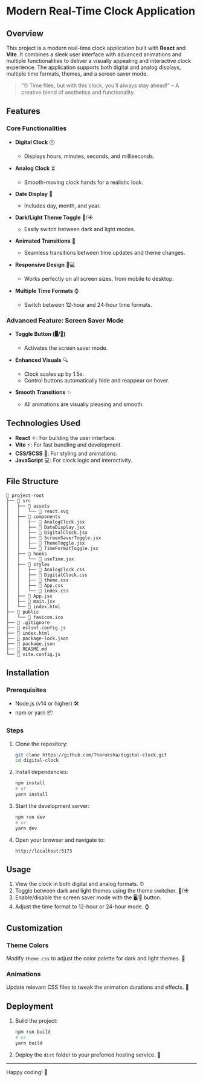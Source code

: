 # Modern Real-Time Clock Application

## Overview

This project is a modern real-time clock application built with **React** and **Vite**. It combines a sleek user interface with advanced animations and multiple functionalities to deliver a visually appealing and interactive clock experience. The application supports both digital and analog displays, multiple time formats, themes, and a screen saver mode.

> "⏰ Time flies, but with this clock, you’ll always stay ahead!" – A creative blend of aesthetics and functionality.

## Features

### Core Functionalities

- **Digital Clock** 🕒
  - Displays hours, minutes, seconds, and milliseconds.

- **Analog Clock** ⏳
  - Smooth-moving clock hands for a realistic look.

- **Date Display** 📅
  - Includes day, month, and year.

- **Dark/Light Theme Toggle** 🌙/☀️
  - Easily switch between dark and light modes.

- **Animated Transitions** 🎥
  - Seamless transitions between time updates and theme changes.

- **Responsive Design** 📱💻
  - Works perfectly on all screen sizes, from mobile to desktop.

- **Multiple Time Formats** ⌚
  - Switch between 12-hour and 24-hour time formats.

### Advanced Feature: Screen Saver Mode

- **Toggle Button (🖥️/🔲)**
  - Activates the screen saver mode.

- **Enhanced Visuals** 🔍
  - Clock scales up by 1.5x.
  - Control buttons automatically hide and reappear on hover.

- **Smooth Transitions** ✨
  - All animations are visually pleasing and smooth.

## Technologies Used

- **React** ⚛️: For building the user interface.
- **Vite** ⚡: For fast bundling and development.
- **CSS/SCSS** 🎨: For styling and animations.
- **JavaScript** 💻: For clock logic and interactivity.

## File Structure

```
📂 project-root
├── 📂 src
│   ├── 📂 assets
│   │   └── 📄 react.svg
│   ├── 📂 components
│   │   ├── 📄 AnalogClock.jsx
│   │   ├── 📄 DateDisplay.jsx
│   │   ├── 📄 DigitalClock.jsx
│   │   ├── 📄 ScreenSaverToggle.jsx
│   │   ├── 📄 ThemeToggle.jsx
│   │   └── 📄 TimeFormatToggle.jsx
│   ├── 📂 hooks
│   │   └── 📄 useTime.jsx
│   ├── 📂 styles
│   │   ├── 📄 AnalogClock.css
│   │   ├── 📄 DigitalClock.css
│   │   ├── 📄 theme.css
│   │   ├── 📄 App.css
│   │   └── 📄 index.css
│   ├── 📄 App.jsx
│   ├── 📄 main.jsx
│   └── 📄 index.html
├── 📂 public
│   └── 📄 favicon.ico
├── 📄 .gitignore
├── 📄 eslint.config.js
├── 📄 index.html
├── 📄 package-lock.json
├── 📄 package.json
├── 📄 README.md
└── 📄 vite.config.js
```

## Installation

### Prerequisites

- Node.js (v14 or higher) 🛠️
- npm or yarn 📦

### Steps

1. Clone the repository:
   ```bash
   git clone https://github.com/Tharuksha/digital-clock.git
   cd digital-clock
   ```

2. Install dependencies:
   ```bash
   npm install
   # or
   yarn install
   ```

3. Start the development server:
   ```bash
   npm run dev
   # or
   yarn dev
   ```

4. Open your browser and navigate to:
   ```
   http://localhost:5173
   ```

## Usage

1. View the clock in both digital and analog formats. ⏰
2. Toggle between dark and light themes using the theme switcher. 🌙/☀️
3. Enable/disable the screen saver mode with the 🖥️/🔲 button.
4. Adjust the time format to 12-hour or 24-hour mode. ⌚

## Customization

### Theme Colors

Modify `theme.css` to adjust the color palette for dark and light themes. 🎨

### Animations

Update relevant CSS files to tweak the animation durations and effects. 🎥

## Deployment

1. Build the project:
   ```bash
   npm run build
   # or
   yarn build
   ```

2. Deploy the `dist` folder to your preferred hosting service. 🚀

---

Happy coding! 🚀
